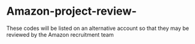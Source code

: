 # Amazon-project-review-
These codes will be listed on an alternative account so that they may be reviewed by the Amazon recruitment team
